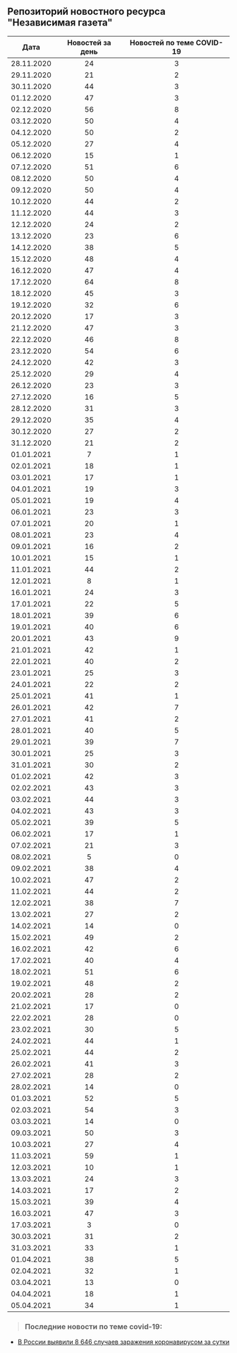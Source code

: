 ## Репозиторий новостного ресурса "Независимая газета"
Дата| Новостей за день| Новостей по теме COVID-19
------- | :-----: | :-----: 
28.11.2020 | 24 | 3 
29.11.2020 | 21 | 2 
30.11.2020 | 44 | 3 
01.12.2020 | 47 | 3 
02.12.2020 | 56 | 8 
03.12.2020 | 50 | 4 
04.12.2020 | 50 | 2 
05.12.2020 | 27 | 4 
06.12.2020 | 15 | 1 
07.12.2020 | 51 | 6 
08.12.2020 | 50 | 4 
09.12.2020 | 50 | 4 
10.12.2020 | 44 | 2 
11.12.2020 | 44 | 3 
12.12.2020 | 24 | 2 
13.12.2020 | 23 | 6 
14.12.2020 | 38 | 5 
15.12.2020 | 48 | 4 
16.12.2020 | 47 | 4 
17.12.2020 | 64 | 8 
18.12.2020 | 45 | 3 
19.12.2020 | 32 | 6 
20.12.2020 | 17 | 3 
21.12.2020 | 47 | 3 
22.12.2020 | 46 | 8 
23.12.2020 | 54 | 6 
24.12.2020 | 42 | 3 
25.12.2020 | 29 | 4 
26.12.2020 | 23 | 3 
27.12.2020 | 16 | 5 
28.12.2020 | 31 | 3 
29.12.2020 | 35 | 4 
30.12.2020 | 27 | 2 
31.12.2020 | 21 | 2 
01.01.2021 | 7 | 1 
02.01.2021 | 18 | 1 
03.01.2021 | 17 | 1 
04.01.2021 | 19 | 3 
05.01.2021 | 19 | 4 
06.01.2021 | 23 | 3 
07.01.2021 | 20 | 1 
08.01.2021 | 23 | 4 
09.01.2021 | 16 | 2 
10.01.2021 | 15 | 1 
11.01.2021 | 44 | 2 
12.01.2021 | 8 | 1 
16.01.2021 | 24 | 3 
17.01.2021 | 22 | 5 
18.01.2021 | 39 | 6 
19.01.2021 | 40 | 6 
20.01.2021 | 43 | 9 
21.01.2021 | 42 | 1 
22.01.2021 | 40 | 2 
23.01.2021 | 25 | 3 
24.01.2021 | 22 | 2 
25.01.2021 | 41 | 1 
26.01.2021 | 42 | 7 
27.01.2021 | 41 | 2 
28.01.2021 | 40 | 5 
29.01.2021 | 39 | 7 
30.01.2021 | 25 | 3 
31.01.2021 | 30 | 2 
01.02.2021 | 42 | 3 
02.02.2021 | 43 | 3 
03.02.2021 | 44 | 3 
04.02.2021 | 43 | 3 
05.02.2021 | 39 | 5 
06.02.2021 | 17 | 1 
07.02.2021 | 21 | 3 
08.02.2021 | 5 | 0 
09.02.2021 | 38 | 4 
10.02.2021 | 47 | 2 
11.02.2021 | 44 | 2 
12.02.2021 | 38 | 7 
13.02.2021 | 27 | 2 
14.02.2021 | 14 | 0 
15.02.2021 | 49 | 2 
16.02.2021 | 42 | 6 
17.02.2021 | 40 | 4 
18.02.2021 | 51 | 6 
19.02.2021 | 48 | 2 
20.02.2021 | 28 | 2 
21.02.2021 | 17 | 0 
22.02.2021 | 28 | 0 
23.02.2021 | 30 | 5 
24.02.2021 | 44 | 1 
25.02.2021 | 44 | 2 
26.02.2021 | 41 | 3 
27.02.2021 | 28 | 2 
28.02.2021 | 14 | 0 
01.03.2021 | 52 | 5 
02.03.2021 | 54 | 3 
03.03.2021 | 14 | 0 
09.03.2021 | 50 | 3 
10.03.2021 | 27 | 4 
11.03.2021 | 59 | 1 
12.03.2021 | 10 | 1 
13.03.2021 | 24 | 3 
14.03.2021 | 17 | 2 
15.03.2021 | 39 | 4 
16.03.2021 | 47 | 3 
17.03.2021 | 3 | 0 
30.03.2021 | 31 | 2 
31.03.2021 | 33 | 1 
01.04.2021 | 38 | 5 
02.04.2021 | 32 | 1 
03.04.2021 | 13 | 0 
04.04.2021 | 18 | 1 
05.04.2021 | 34 | 1 

> ### Последние новости по теме covid-19:
+ [В России выявили 8 646 случаев заражения коронавирусом за сутки](https://www.ng.ru/news/706231.html)
